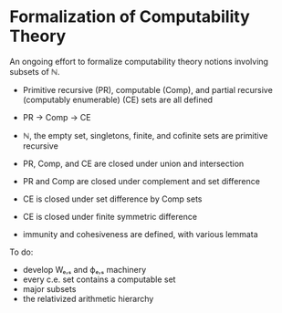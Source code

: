 # Formalization of Computability Theory

An ongoing effort to formalize computability theory notions involving subsets of ℕ.

- Primitive recursive (PR), computable (Comp), and partial recursive (computably enumerable) (CE) sets are all defined
-  PR -> Comp -> CE
- ℕ, the empty set, singletons, finite, and cofinite sets are primitive recursive
- PR, Comp, and CE are closed under union and intersection
- PR and Comp are closed under complement and set difference
- CE is closed under set difference by Comp sets
- CE is closed under finite symmetric difference

- immunity and cohesiveness are defined, with various lemmata

To do:
- develop Wₑ,ₛ and ϕₑ,ₛ machinery
- every c.e. set contains a computable set
- major subsets
- the relativized arithmetic hierarchy